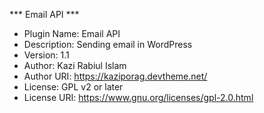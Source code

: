 *** Email API ***
 * Plugin Name: Email API
 * Description: Sending email in WordPress
 * Version: 1.1
 * Author: Kazi Rabiul Islam
 * Author URI: https://kaziporag.devtheme.net/
 * License: GPL v2 or later
 * License URI: https://www.gnu.org/licenses/gpl-2.0.html
